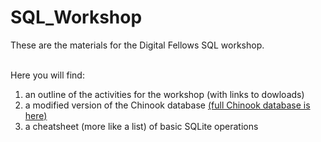 # SQL_Workshop
These are the materials for the Digital Fellows SQL workshop.<br><br>

Here you will find:<br>
1. an outline of the activities for the workshop (with links to dowloads)<br>
2. a modified version of the Chinook database <a href="http://chinookdatabase.codeplex.com/" target="_blank">(full Chinook database is here)</a><br>
3. a cheatsheet (more like a list) of basic SQLite operations


